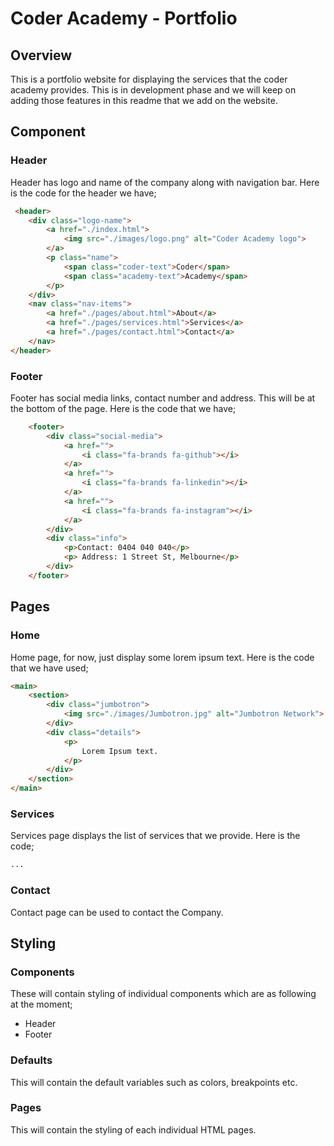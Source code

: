 # Coder Academy - Portfolio

## Overview
This is a portfolio website for displaying the services that the coder academy provides. This is in development phase and we will keep on adding those features in this readme that we add on the website. 

## Component


### Header
Header has logo and name of the company along with navigation bar. Here is the code for the header we have;

```html
 <header>
    <div class="logo-name">
        <a href="./index.html">
            <img src="./images/logo.png" alt="Coder Academy logo">
        </a>
        <p class="name">
            <span class="coder-text">Coder</span>
            <span class="academy-text">Academy</span>
        </p>
    </div>
    <nav class="nav-items">
        <a href="./pages/about.html">About</a>
        <a href="./pages/services.html">Services</a>
        <a href="./pages/contact.html">Contact</a>
    </nav>
</header>
```

### Footer
Footer has social media links, contact number and address.  This will be at the bottom of the page. Here is the code that we have;

```html
    <footer>
        <div class="social-media">
            <a href="">
                <i class="fa-brands fa-github"></i>
            </a>
            <a href="">
                <i class="fa-brands fa-linkedin"></i>
            </a>
            <a href="">
                <i class="fa-brands fa-instagram"></i>
            </a>
        </div>
        <div class="info">
            <p>Contact: 0404 040 040</p>
            <p> Address: 1 Street St, Melbourne</p>
        </div>
    </footer>
```

## Pages

### Home
Home page, for now, just display some lorem ipsum text. Here is the code that we have used;

```html
<main>
    <section>
        <div class="jumbotron">
            <img src="./images/Jumbotron.jpg" alt="Jumbotron Network">
        </div>
        <div class="details">
            <p>
                Lorem Ipsum text.
            </p>
        </div>
    </section>
</main>
```

### Services
Services page displays the list of services that we provide. Here is the code; 

```html
...
```

### Contact
Contact page can be used to contact the Company.

## Styling

### Components
These will contain styling of individual components which are as following at the moment; 

- Header
- Footer

### Defaults 
This will contain the default variables such as colors, breakpoints etc. 

### Pages
This will contain the styling of each individual HTML pages. 


